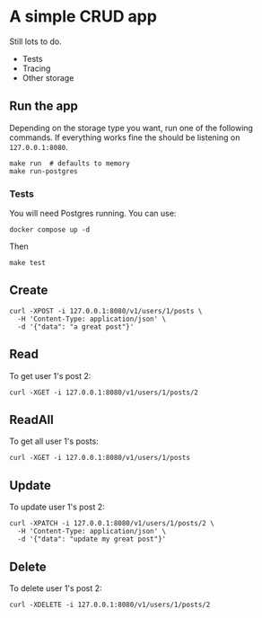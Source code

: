# A simple CRUD app

Still lots to do.
- Tests
- Tracing
- Other storage

## Run the app

Depending on the storage type you want, run one of the following commands. If everything works fine the should be listening on `127.0.0.1:8080`.

```
make run  # defaults to memory
make run-postgres
```

### Tests

You will need Postgres running. You can use:
```
docker compose up -d
```
Then
```
make test
```

## Create

```
curl -XPOST -i 127.0.0.1:8080/v1/users/1/posts \
  -H 'Content-Type: application/json' \
  -d '{"data": "a great post"}'
```

## Read

To get user 1's post 2: 
```
curl -XGET -i 127.0.0.1:8080/v1/users/1/posts/2
```

## ReadAll

To get all user 1's posts: 
```
curl -XGET -i 127.0.0.1:8080/v1/users/1/posts
```

## Update

To update user 1's post 2: 
```
curl -XPATCH -i 127.0.0.1:8080/v1/users/1/posts/2 \
  -H 'Content-Type: application/json' \
  -d '{"data": "update my great post"}'
```

## Delete

To delete user 1's post 2: 
```
curl -XDELETE -i 127.0.0.1:8080/v1/users/1/posts/2
```

